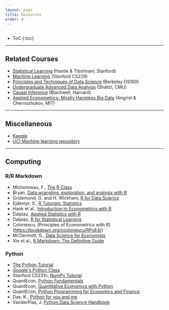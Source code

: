 ```yaml
---
layout: page
title: Resources
order: 4
---
```

<p style="height: 1px"></p>

* ToC
{:toc}

---

## Related Courses
- [Statistical Learning](https://online.stanford.edu/courses/sohs-ystatslearning-statistical-learning) (Hastie & Tibshirani, Stanford)
- [Machine Learning](http://cs229.stanford.edu/index.html) (Stanford CS229)
- [Principles and Techniques of Data Science](http://www.ds100.org) (Berkeley DS100)
- [Undergraduate Advanced Data Analysis](http://www.stat.cmu.edu/~cshalizi/uADA/17/) (Shalizi, CMU)
- [Causal Inference](http://www.mattblackwell.org/teaching/gov2002/) (Blackwell, Harvard)
- [Applied Econometrics: Mostly Harmless Big Data](https://ocw.mit.edu/courses/economics/14-387-applied-econometrics-mostly-harmless-big-data-fall-2014/index.htm) (Angrist & Chernozhukov, MIT)

---

## Miscellaneous
- [Kaggle](https://www.kaggle.com/)
- [UCI Machine learning repository](https://archive.ics.uci.edu/ml/index.php)

---

## Computing

### R/R Markdown
- Michonneau, F., [The R Class](http://r-bio.github.io/)
- Bryan, [Data wrangling, exploration, and analysis with R](https://stat545.com/index.html)
- Grolemund, G. and H. Wickham, [R for Data Science](http://r4ds.had.co.nz/index.html)
- Ejdemyr, S., [R Tutorials: Statistics](https://sejdemyr.github.io/r-tutorials/statistics/)
- Hank et al., [Introduction to Econometrics with R](https://www.econometrics-with-r.org/index.html)
- Dalpiaz, [Applied Statistics with R](https://daviddalpiaz.github.io/appliedstats/)
- Dalpiaz, [R for Statistical Learning](https://daviddalpiaz.github.io/r4sl/)
- Colonescu, [Principles of Econometrics with R] (https://bookdown.org/ccolonescu/RPoE4/)
- McDermott, G., [Data Science for Economists](https://github.com/uo-ec607/lectures)
- Xie et al., [R Markdown: The Definitive Guide](https://bookdown.org/yihui/rmarkdown/)

### Python
- [The Python Tutorial](https://docs.python.org/3/tutorial)
- [Google's Python Class](https://developers.google.com/edu/python/)
- Stanford CS231n, [NumPy Tutorial](https://cs231n.github.io/python-numpy-tutorial)
- QuantEcon, [Python Fundamentals](https://datascience.quantecon.org/python_fundamentals/basics.html)
- QuantEcon, [Quantitative Economics with Python](https://lectures.quantecon.org/py)
- QuantEcon, [Python Programming for Economics and Finance](https://python-programming.quantecon.org/intro.html)
- Das, K., [Python for you and me](https://pymbook.readthedocs.io/en/latest)
- VanderPlas, J. [Python Data Science Handbook](https://jakevdp.github.io/PythonDataScienceHandbook)
